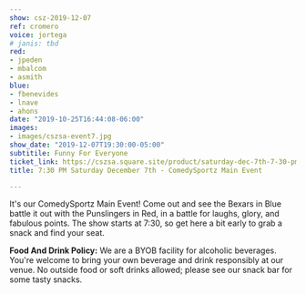 ```yaml
---
show: csz-2019-12-07
ref: cromero
voice: jortega
# janis: tbd
red:
- jpeden
- mbalcom
- asmith
blue:
- fbenevides
- lnave
- ahons
date: "2019-10-25T16:44:08-06:00"
images:
- images/cszsa-event7.jpg
show_date: "2019-12-07T19:30:00-05:00"
subtitile: Funny For Everyone
ticket_link: https://cszsa.square.site/product/saturday-dec-7th-7-30-pm-comedysportz-main-event/138?cs=true
title: 7:30 PM Saturday December 7th - ComedySportz Main Event

---
```


It's our ComedySportz Main Event! Come out and see the Bexars in Blue battle it out with the Punslingers in Red, in a battle for laughs, glory, and fabulous points. The show starts at 7:30, so get here a bit early to grab a snack and find your seat.

**Food And Drink Policy:** We are a BYOB facility for alcoholic beverages. You're welcome to bring your own beverage and drink responsibly at our venue. No outside food or soft drinks allowed; please see our snack bar for some tasty snacks.
